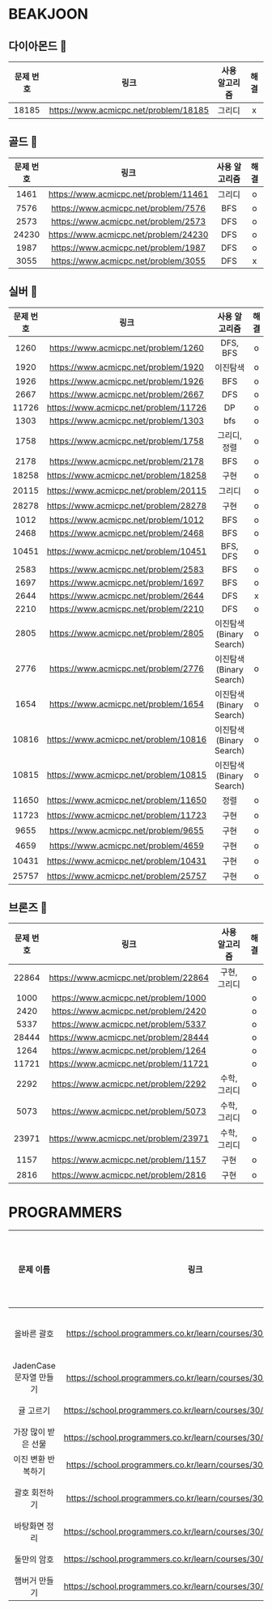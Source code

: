 # BEAKJOON
## 다이아몬드 💎
|문제 번호|링크|사용 알고리즘|해결|
|:--:|:--:|:--:|:--:|
|18185|https://www.acmicpc.net/problem/18185|그리디|x|

## 골드 🥇
|문제 번호|링크|사용 알고리즘|해결|
|:--:|:--:|:--:|:--:|
|1461|https://www.acmicpc.net/problem/11461|그리디|o|
|7576|https://www.acmicpc.net/problem/7576|BFS|o|
|2573|https://www.acmicpc.net/problem/2573|DFS|o|
|24230|https://www.acmicpc.net/problem/24230|DFS|o|
|1987|https://www.acmicpc.net/problem/1987|DFS|o|
|3055|https://www.acmicpc.net/problem/3055|DFS|x|

## 실버 🥈
|문제 번호|링크|사용 알고리즘|해결|
|:--:|:--:|:--:|:--:|
|1260|https://www.acmicpc.net/problem/1260|DFS, BFS|o|
|1920|https://www.acmicpc.net/problem/1920|이진탐색|o|
|1926|https://www.acmicpc.net/problem/1926|BFS|o|
|2667|https://www.acmicpc.net/problem/2667|DFS|o|
|11726|https://www.acmicpc.net/problem/11726|DP|o|
|1303|https://www.acmicpc.net/problem/1303|bfs|o|
|1758|https://www.acmicpc.net/problem/1758|그리디, 정렬|o|
|2178|https://www.acmicpc.net/problem/2178|BFS|o|
|18258|https://www.acmicpc.net/problem/18258|구현|o|
|20115|https://www.acmicpc.net/problem/20115|그리디|o|
|28278|https://www.acmicpc.net/problem/28278|구현|o|
|1012|https://www.acmicpc.net/problem/1012|BFS|o|
|2468|https://www.acmicpc.net/problem/2468|BFS|o|
|10451|https://www.acmicpc.net/problem/10451|BFS, DFS|o|
|2583|https://www.acmicpc.net/problem/2583|BFS|o|
|1697|https://www.acmicpc.net/problem/1697|BFS|o|
|2644|https://www.acmicpc.net/problem/2644|DFS|x|
|2210|https://www.acmicpc.net/problem/2210|DFS|o|
|2805|https://www.acmicpc.net/problem/2805|이진탐색(Binary Search)|o|
|2776|https://www.acmicpc.net/problem/2776|이진탐색(Binary Search)|o|
|1654|https://www.acmicpc.net/problem/1654|이진탐색(Binary Search)|o|
|10816|https://www.acmicpc.net/problem/10816|이진탐색(Binary Search)|o|
|10815|https://www.acmicpc.net/problem/10815|이진탐색(Binary Search)|o|
|11650|https://www.acmicpc.net/problem/11650|정렬|o|
|11723|https://www.acmicpc.net/problem/11723|구현|o|
|9655|https://www.acmicpc.net/problem/9655|구현|o|
|4659|https://www.acmicpc.net/problem/4659|구현|o|
|10431|https://www.acmicpc.net/problem/10431|구현|o|
|25757|https://www.acmicpc.net/problem/25757|구현|o|

## 브론즈 🥉
|문제 번호|링크|사용 알고리즘|해결|
|:--:|:--:|:--:|:--:|
|22864|https://www.acmicpc.net/problem/22864|구현, 그리디|o|
|1000|https://www.acmicpc.net/problem/1000||o|
|2420|https://www.acmicpc.net/problem/2420||o|
|5337|https://www.acmicpc.net/problem/5337||o|
|28444|https://www.acmicpc.net/problem/28444||o|
|1264|https://www.acmicpc.net/problem/1264||o|
|11721|https://www.acmicpc.net/problem/11721||o|
|2292|https://www.acmicpc.net/problem/2292|수학, 그리디|o|
|5073|https://www.acmicpc.net/problem/5073|수학, 그리디|o|
|23971|https://www.acmicpc.net/problem/23971|수학, 그리디|o|
|1157|https://www.acmicpc.net/problem/1157|구현|o|
|2816|https://www.acmicpc.net/problem/2816|구현|o|


# PROGRAMMERS
|문제 이름|링크|사용 알고리즘|해결|
|:--:|:--:|:--:|:--:|
|올바른 괄호|https://school.programmers.co.kr/learn/courses/30/lessons/12909|구현, 스택|o|
|JadenCase 문자열 만들기|https://school.programmers.co.kr/learn/courses/30/lessons/12951|구현|o|
|귤 고르기|https://school.programmers.co.kr/learn/courses/30/lessons/138476|구현|o|
|가장 많이 받은 선물|https://school.programmers.co.kr/learn/courses/30/lessons/258712|구현|o|
|이진 변환 반복하기|https://school.programmers.co.kr/learn/courses/30/lessons/70129|구현|o|
|괄호 회전하기|https://school.programmers.co.kr/learn/courses/30/lessons/76502|구현, 큐|o|
|바탕화면 정리|https://school.programmers.co.kr/learn/courses/30/lessons/161990|구현|o|
|둘만의 암호|https://school.programmers.co.kr/learn/courses/30/lessons/155652|구현|o|
|햄버거 만들기|https://school.programmers.co.kr/learn/courses/30/lessons/133502|스택|o|

